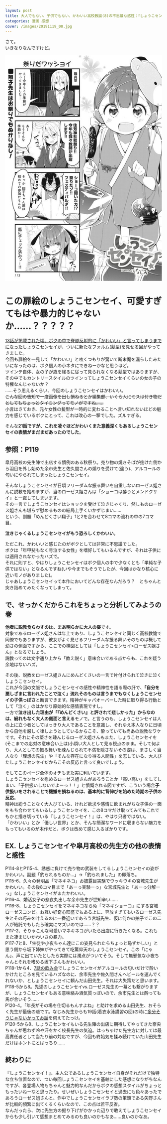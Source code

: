 ```yaml
---
layout: post
title: 大人でもない、子供でもない、かわいい高校教諭(8)の不思議な感性：『しょうこセンセイ！』21話
categories: 漫画 感想
cover: /images/20191119_00.jpg
---
```


さて。  
いきなりなんですけど。

[![21話より](/images/20191119_01.jpg "21話、新しい髪型を見せてくれたしょうこセンセイ")](https://twitter.com/mangatimekirara/status/1196624284929519617)

# この扉絵のしょうこセンセイ、可愛すぎてもはや暴力的じゃないか……？？？？？

[13話が掲載された頃、ボクの中で脊髄反射的に「かわいい」と言ってしまうまでになった](https://blog.s6jr.com/2019-03-21-comic/)しょうこセンセイが、ついに新たなフォルム(髪型)を見せる回がやってきました。  
今回も扉絵を一見して「かわいい」と呟くつもりが驚いて断末魔を漏らしたみたいになったのは、ボク個人の小ネタにできねーかなと思うほど。  
ツインテ自体、女の子が歳を経るに従って見られなくなる髪型ではありますが、その中でもカントリースタイルのツインってしょうこセンセイくらいの女の子の特権なんじゃないか？  
……そう思えるくらい、今回のしょうこセンセイはかわいい。  
~~こんな回の告知で一度画像を出し損ねるとか編集部、いくら人にミスは付き物だとしてもちょっとタイミングってモノがですね……~~  
小言はさておき、元々女性の髪型が一時的に変わることへ言い知れないほどの魅力を感じているボクにとって、これは改心の一撃でした。ズルすぎる。

そんな**21話ですが、これを凌ぐほどかわいくまた意義深くもあるしょうこセンセイの表情がまだまだあったのでした**。

## 参照：P119

皐月高校の先生陣で出店する慣例のある秋祭り。売り物の焼きそばが捌けた側から羽目を外し始めた余市先生と佐久間さんの煽りを受けて(違う)、アルコールの匂いにやられてしまったしょうこセンセイ。

そんなしょうこセンセイが日頃フリーダムな振る舞いを自重しないローゼス姐さんに説教を始めますが、当のローゼス姐さんは「ショーコは酔うとメンドクサイ」と一蹴してしまいます。  
その一言でしょうこセンセイはショックを受けて泣きじゃくり、然しものローゼス姐さんも堪らず慰めるものの結局上手くいかずじまい……  
という、副題「めんどくさい翔子」1と2を合わせて8コマの流れの中の7コマ目。

**泣きじゃくるしょうこセンセイがもう恐ろしくかわいい**。

ただこれ、かわいいと感じたのがボクとしては非常に不思議でした。  
ボクは「年甲斐もなく号泣する女性」を嗜好してもいるんですが、それは子供には適用されなかったハズで。  
それに則すと、やはりしょうこセンセイはボク個人の中で少なくとも「単純な子供ではない」となるんですね(いや今までもそうでしたが、今回はかなり核心に近いモノがありました)。  
じゃあしょうこセンセイって本作においてどんな存在なんだろう？　とちゃんと突き詰めてみたくなってしまって。

## で、せっかくだからこれをちょっと分析してみようの巻

**他者に説教食らわすのは、まあ明らかに大人の姿**です。  
対象であるローゼス姐さんは年上であり、しょうこセンセイと同じく高校教諭で同僚でもありますが、彼女がよく見せるフリーダムな振る舞いそのものは概して幼さの側面ですから、ここでの構図としては「しょうこセンセイ>ローゼス姐さん」となるでしょう。  
説教ってのは文字通り上から「教え説く」意味合いである点からも、これを疑う余地はないハズ。

その後、説教をローゼス姐さんにめんどくさいの一言で片付けられて泣きに泣くしょうこセンセイ。  
これが今回の文脈でしょうこセンセイの感性や精神性を語る際の肝で、**「自分を悪しざまに言われたことで泣く」流れそのものは言うまでもなくしょうこセンセイの子供っぽさ**と断言できます。精神がキャパオーバーした時に取り得る行動として「泣く」のはかなり原始的な感情表現ですし。  
一方で**泣き出した理由が「『めんどくさい』と評されて悲しかった」からなのは、紛れもなく大人の側面と言える**モノで。と言うのも、しょうこセンセイは人の上に立つ者としてはっきり大人であることを意識し、それゆえ本人なりに日頃から自他を厳しく律しようとしているからこそ、酔っていても尚あの説教なワケです。それにその堅さを疎んじるローゼス姐さんもまた、しょうこセンセイを(そこまでの応対の意味合い上は)小煩い大人として見る視点のまま。そして何より、大人としての振る舞いを疎んじられて不満を隠さないその姿は、まさしく当人なり「理想の先生」や「そんな存在になり得る人間性」を志している、大人びたしょうこセンセイだからこその反応と言って良いでしょう。

そしてこのページ全体のオチもまた実に利いています。  
しょうこセンセイを慰めるローゼス姐さんがあろうことか「高い高い」をしてしまい、「子供扱いしないでよーっ！！」と憤慨される図ですが、こういう場合**子供扱いをされることで機嫌を損ねるのは、基本的に背伸びを始めた時期の子供の反応**。  
精神は紛うことなく大人びている、けれど欲求や感情に飲まれがちな子供の一面をもち合わせてもいるしょうこセンセイを、この8コマだけ取ってみてもこれでもかと描き切っている『しょうこセンセイ！』は、やはり只者ではない。  
「かわいい」とか「優しい世界」とか、そんな簡潔なワードに収まらない魅力をもってもいるのが本作だと、ボクは改めて感じ入るばかりです。

## EX. しょうこセンセイや皐月高校の先生方の他の表情と感性

P114-8とP115-4、誘惑に負けて売り物の武装をしてるしょうこセンセイの姿がかわいい。副題「釣られるものか…」→「釣られました」の即落ち。  
P115-6、久々の発明品「マネキネコ」お披露目実験でウッキウキの宮城先生がかわいい。その後8コマ目まで「あーっ実験ーっ」な宮城先生と「あーっ分解ーっ」なしょうこセンセイがまたかわいい。  
P116-4、婚活女子の悲哀丸出しな余市先生が世知辛い……  
P116-8、しょうこセンセイをマネキネコならぬ「マネキショーコ」にする宮城ローゼスコンビ。お互い好奇心旺盛でもある上に、奔放すぎてもいるローゼス先生とその巧みを叶えるのに一番近いであろう宮城先生、仮に何かの拍子でこの二人が結託でもしたら確実にマズいのでは……？？  
P117-2、そりゃこんな可愛いマネキネコがいたら出店に行きたくなる。これもまた凄まじいかわいさの暴力。  
P117-7と8、「生徒や小夜ちゃん達にこの姿見られたらちょっと恥ずかしい」と思う側から坂下姉妹がやってきて吃驚仰天のしょうこセンセイ。この「にゃん」、声に出ていたとしたら実際には濁点がついてそう。そして無邪気な小夜ちゃんとそれを嗜める坂下さんもかわいい。  
P118-1から4、[7話の飲み会](http://seiga.nicovideo.jp/watch/mg390497)でしょうこセンセイがアルコールの匂いだけで酔いかけたところを見ているハズなのに、余市先生や佐久間さんへビールを運んでくれないか、としょうこセンセイに頼んだ山田先生。それは大失策だと思います。  
P118-5から8。先述のしょうこセンセイvs.ローゼス先生の一幕とも繋がりますが、しょうこセンセイもある意味絡み酒気質っぽいので、余市先生とは酔っても馬が合いそう……  
P120-4。「年長がその場を仕切るもんすよね」と助けを求める山田先生、おそらく先生が最後の砦です。なじみ先生からも19話(着衣水泳講習の回)の時に[多分そうじゃないかってお話](https://twitter.com/najimi03/status/1174979750579720192)を伺えてたっけ。  
P120-5から8、しょうこセンセイもいる先生陣の出店に期待してやってきた奈央ちゃんが思わず冷や汗をかく校長先生の気迫。はっちゃけた先生方に対しては最高責任者として当たり前の対応ですが、今回も終始気を揉み続けていた山田先生だけはホントにとばっちり……

## 終わりに

『しょうこセンセイ！』、主人公であるしょうこセンセイ自身がそれだけで独特な立ち位置なので、つい毎回しょうこセンセイを基軸にした感想になりがちなんですが、各登場人物もちゃんと魅力的なんだからボクの感想スタイルがちょっともったいねーなと思ったり。せいぜいしょうこセンセイと過去にも色々あったであろうローゼス姐さんと、作中でしょうこセンセイラブ勢の筆頭である矢野さんが比較的頻繁に出てくるくらいなので、この点は若干反省。  
なんだったら、次に先生方の掘り下げがかかった辺りで敢えてしょうこセンセイからも少し引いて感想まとめてみるのも良いのかもなあ……良いのかなあ。
